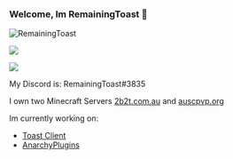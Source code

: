### Welcome, Im RemainingToast 👋

<p><img src="https://komarev.com/ghpvc/?username=RemainingToast" alt="RemainingToast" /> </p>
<p><img" src="https://github-readme-stats.vercel.app/api/top-langs/?username=RemainingToast&layout=compact&theme=dark"></p>
<p><img align="center" src="https://github-readme-stats.vercel.app/api?username=RemainingToast&show_icons=true&theme=dark"></p>
<p><img align="center" s<p align="center"><img align="center" src="https://github-readme-stats.vercel.app/api/top-langs/?username=RemainingToast&layout=compact&theme=dark"></p>

My Discord is: RemainingToast#3835

I own two Minecraft Servers [2b2t.com.au](http://www.2b2t.com.au/) and [auscpvp.org](https://discord.gg/kk49q5kDea)

Im currently working on:
* [Toast Client](https://github.com/RemainingToast/toastclient)
* [AnarchyPlugins](https://github.com/AnarchyPlugins/)

<!--
**RemainingToast/RemainingToast** is a ✨ _special_ ✨ repository because its `README.md` (this file) appears on your GitHub profile.

Here are some ideas to get you started:

- 🔭 I’m currently working on ...
- 🌱 I’m currently learning ...
- 👯 I’m looking to collaborate on ...
- 🤔 I’m looking for help with ...
- 💬 Ask me about ...
- 📫 How to reach me: ...
- 😄 Pronouns: ...
- ⚡ Fun fact: ...
-->

